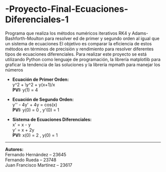 # -Proyecto-Final-Ecuaciones-Diferenciales-1
Programa que realiza los métodos numéricos iterativos RK4 y Adams-Bashforth-Moulton para resolver ed de primer y segundo orden al igual que un sistema de ecuaciones 
El objetivo es comparar la eficiencia de estos métodos en términos de precisión y rendimiento para resolver diferentes tipos de ecuaciones diferenciales.
Para realizar este proyecto se está utilizando Python como lenguaje de programación, la librería matplotlib para graficar la tendencia de las soluciones y la librería mpmath para manejar los números

- **Ecuación de Primer Orden:**  
   y^2 + \y^2 + y(x+1)/x   
  **PVI:**  y(1) = 4 

- **Ecuación de Segundo Orden:**  
   y'' - 4y' + 4y = cos(x)   
  **PVI:**  y(0) = 0 , y'(0) = 1 

- **Sistema de Ecuaciones Diferenciales:**  
  x' = x - y   
   y' = x + 2y   
  **PVI:**  x(0) = 2 ,  y(0) = 1 

---

**Autores:**  
Fernando Hernández – 23645  
Fernando Rueda – 23748  
Juan Francisco Martínez – 23617
